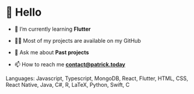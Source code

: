 # 👋 Hello

- 🌱 I’m currently learning **Flutter**

- 👨‍💻 Most of my projects are available on my GitHub

- 💬 Ask me about **Past projects**

- 📫 How to reach me **contact@patrick.today**

Languages: Javascript, Typescript, MongoDB, React, Flutter, HTML, CSS, React Native, Java, C#, R, LaTeX, Python, Swift, C
